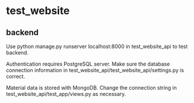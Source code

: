 # test_website

## backend
Use python manage.py runserver localhost:8000 in test_website_api to test backend.

Authentication requires PostgreSQL server. Make sure the database connection information in test_website_api/test_website_api/settings.py is correct.

Material data is stored with MongoDB. Change the connection string in test_website_api/test_app/views.py as necessary.
